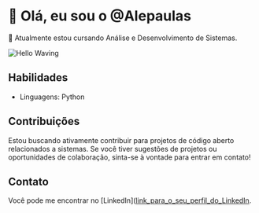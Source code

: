 # 👋 Olá, eu sou o @Alepaulas

🌱 Atualmente estou cursando Análise e Desenvolvimento de Sistemas.

![Hello Waving](https://media.giphy.com/media/bcKmIWkUMCjVm/giphy.gif)

## Habilidades

- Linguagens: Python

## Contribuições

Estou buscando ativamente contribuir para projetos de código aberto relacionados a sistemas. Se você tiver sugestões de projetos ou oportunidades de colaboração, sinta-se à vontade para entrar em contato!

## Contato

Você pode me encontrar no [LinkedIn]([link_para_o_seu_perfil_do_LinkedIn](https://www.linkedin.com/in/alexandra-de-paula-9043652b6/).

